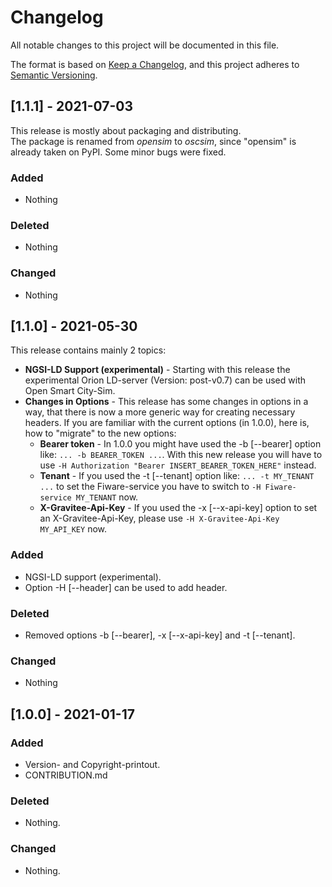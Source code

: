 # Changelog
All notable changes to this project will be documented in this file.

The format is based on [Keep a Changelog](https://keepachangelog.com/en/1.0.0/),
and this project adheres to [Semantic Versioning](https://semver.org/spec/v2.0.0.html).

## [1.1.1] - 2021-07-03
This release is mostly about packaging and distributing.  
The package is renamed from _opensim_ to _oscsim_, since "opensim" is already taken on PyPI.
Some minor bugs were fixed.

### Added
- Nothing

### Deleted
- Nothing

### Changed
- Nothing

## [1.1.0] - 2021-05-30
This release contains mainly 2 topics:
* **NGSI-LD Support (experimental)** - Starting with this release the experimental Orion LD-server (Version: post-v0.7) can be used with Open Smart City-Sim.
* **Changes in Options** - This release has some changes in options in a way, that there is now a more generic way for creating necessary headers. If you are familiar with the current options (in 1.0.0), here is, how to "migrate" to the new options:
  * **Bearer token** - In 1.0.0 you might have used the -b [--bearer] option like: `... -b BEARER_TOKEN ...`. With this new release you will have to use `-H Authorization "Bearer INSERT_BEARER_TOKEN_HERE"` instead.
  * **Tenant** - If you used the -t [--tenant] option like: `... -t MY_TENANT ...` to set the Fiware-service you have to switch to `-H Fiware-service MY_TENANT` now.
  * **X-Gravitee-Api-Key** - If you used the -x [--x-api-key] option to set an X-Gravitee-Api-Key, please use `-H X-Gravitee-Api-Key MY_API_KEY` now.

### Added
- NGSI-LD support (experimental).
- Option -H [--header] can be used to add header.

### Deleted
- Removed options -b [--bearer], -x [--x-api-key] and -t [--tenant].

### Changed
- Nothing

## [1.0.0] - 2021-01-17
### Added
- Version- and Copyright-printout.
- CONTRIBUTION.md

### Deleted
- Nothing.

### Changed
- Nothing.
